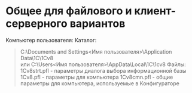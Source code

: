 # Общее для файлового и клиент-серверного вариантов

Компьютер пользователя:
Каталог:
>    C:\Documents and Settings\<Имя пользователя>\Application Data\1C\1Cv8\
>    или C:\Users\<Имя пользователя>\AppData\Local\1C\1cv8
Файлы:
   > 1Cv8strt.pfl - параметры диалога выбора информационной базы
   > 1Cv8.pfl - параметры для компьютера
   > 1Cv8cmn.pfl - общие параметры для компьютера, используемые в Конфигураторе


